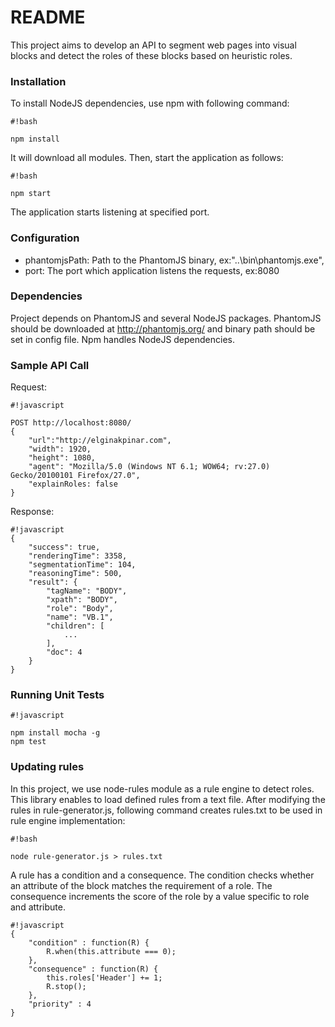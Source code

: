 # README #

This project aims to develop an API to segment web pages into visual blocks and detect the roles of these blocks based on heuristic roles.

### Installation ###

To install NodeJS dependencies, use npm with following command:

```
#!bash

npm install
```

It will download all modules. Then, start the application as follows:

```
#!bash

npm start
```

The application starts listening at specified port.


### Configuration ###

* phantomjsPath: Path to the PhantomJS binary, ex:"..\\bin\\phantomjs.exe",
* port: The port which application listens the requests, ex:8080

### Dependencies ###

Project depends on PhantomJS and several NodeJS packages. PhantomJS should be downloaded at http://phantomjs.org/ and binary path should be set in config file. Npm handles NodeJS dependencies.

### Sample API Call ###

Request:
```
#!javascript

POST http://localhost:8080/
{
    "url":"http://elginakpinar.com",
    "width": 1920,
    "height": 1080,
    "agent": "Mozilla/5.0 (Windows NT 6.1; WOW64; rv:27.0) Gecko/20100101 Firefox/27.0",
    "explainRoles: false
}
```

Response:
```
#!javascript
{
    "success": true,
    "renderingTime": 3358,
    "segmentationTime": 104,
    "reasoningTime": 500,
    "result": {
        "tagName": "BODY",
        "xpath": "BODY",
        "role": "Body",
        "name": "VB.1",
        "children": [
            ...
        ],
        "doc": 4
    }
}
```

### Running Unit Tests ###

```
#!javascript

npm install mocha -g
npm test
```

### Updating rules ###

In this project, we use node-rules module as a rule engine to detect roles. This library enables to load defined rules from a text file. 
After modifying the rules in rule-generator.js, following command creates rules.txt to be used in rule engine implementation:

```
#!bash

node rule-generator.js > rules.txt
```

A rule has a condition and a consequence. The condition checks whether an attribute of the block matches the requirement of a role.
The consequence increments the score of the role by a value specific to role and attribute.

```
#!javascript
{
	"condition" : function(R) {
		R.when(this.attribute === 0);
	},
	"consequence" : function(R) {
		this.roles['Header'] += 1;
		R.stop();
	},
	"priority" : 4
}
```